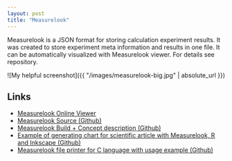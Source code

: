 ```yaml
---
layout: post
title: "Measurelook"
---
```


Measurelook is a JSON format for storing calculation experiment results. It was created to store experiment meta information and results in one file. It can be automatically visualized with Measurelook viewer. For details see repository. 

![My helpful screenshot]({{ "/images/measurelook-big.jpg" | absolute_url }})

## Links

* [Measurelook Online Viewer][ml-online-en]
* [Measurelook Source (Github)][ml-source-repo]
* [Measurelook Build + Concept description (Github)][ml-build-repo]
* [Example of generating chart for scientific article with Measurelook, R and Inkscape (Github)][ml-plot-demo]
* [Measurelook file printer for C language with usage example (Github)][ml-c-printer]

[ml-online-en]: measurelook-en/index.html
[ml-source-repo]:   https://github.com/NtsDK/larpwriter-toolkit-nims
[ml-build-repo]:   https://github.com/NtsDK/measurelook
[ml-plot-demo]: https://github.com/NtsDK/measurelook-plot-demo
[ml-c-printer]: https://github.com/NtsDK/measurelook-c-printer